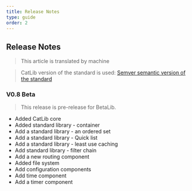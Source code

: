 ```yaml
---
title: Release Notes
type: guide
order: 2
---
```


## Release Notes

> This article is translated by machine

> CatLib version of the standard is used: [Semver semantic version of the standard](http://semver.org/lang/zh-CN/)

### V0.8 Beta

> This release is pre-release for BetaLib.

- Added CatLib core
- Added standard library - container
- Add a standard library - an ordered set
- Add a standard library - Quick list
- Add a standard library - least use caching
- Add standard library - filter chain
- Add a new routing component
- Added file system
- Add configuration components
- Add time component
- Add a timer component